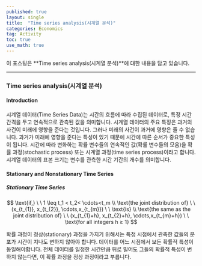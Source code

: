 ```yaml
---
published: true
layout: single
title:  "Time series analysis(시계열 분석)"
categories: Economics
tag: Activity
toc: true
use_math: true
---
```


이 포스팅은 **Time series analysis(시계열 분석)**에 대한 내용을 담고 있습니다.

---

### Time series analysis(시계열 분석)



#### Introduction

시계열 데이터(Time Series Data)는 시간의 흐름에 따라 수집된 데이터로, 특정 시간 간격을 두고 연속적으로 관측된 값을 의미합니다.  시계열 데이터의 주요 특징은 과거의 사건이 미래에 영향을 준다는 것입니다. 그러나 미래의 사건이 과거에 영향은 줄 수 없습니다. 과거가 미래에 영향을 준다는 특성이 있기 때문에 시간에 따른 순서가 중요한 특성이 됩니다. 시간에 따라 변화하는 확률 변수들의 연속적인 값(확률 변수들의 모음)을 확률 과정(stochastic process) 또는 시계열 과정(time series process)이라고 합니다. 시계열 데이터의 표본 크기는 변수를 관측한 시간 기간의 개수를 의미합니다.



#### Stationary and Nonstationary Time Series

##### Stationary Time Series

$$
\text{if,} \ \ 1 \leq t_1 < t_2< \cdots<t_m \\
\text{the joint distribution of} \ \ (x_{t_{1}}, x_{t_{2}}, \cdots,x_{t_{m}}) \ \ \text{is} \\ \text{the same as the joint distribution of} \ \ (x_{t_{1}+h}, x_{t_{2}+h}, \cdots,x_{t_{m}+h}) \ \ \text{for all integers h ≥ 1}
$$

확률 과정이 정상(stationary) 과정을 가지기 위해서는 특정 시점에서 관측한 값들의 분포가 시간이 지나도 변하지 않아야 합니다. 데이터를 어느 시점에서 보든 확률적 특성이 동일해야합니다. 전체 데이터를 일정한 시간만큼 뒤로 밀어도 그들의 확률적 특성이 변하지 않는다면, 이 확률 과정을 정상 과정이라고 부릅니다.